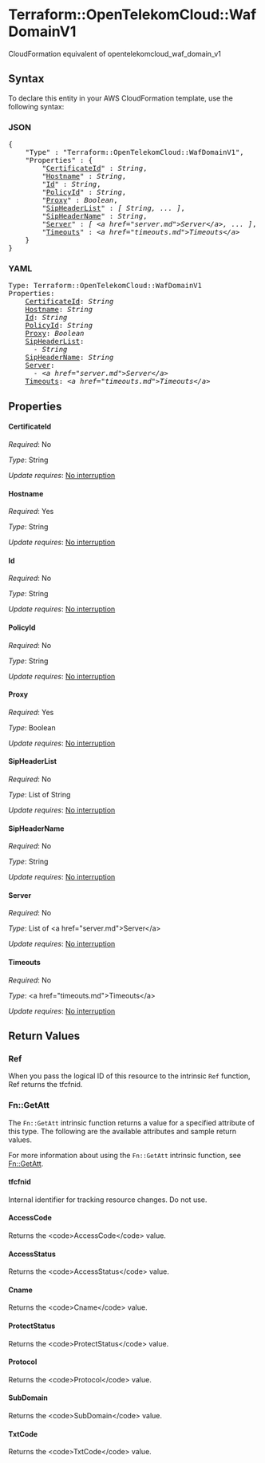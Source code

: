 # Terraform::OpenTelekomCloud::WafDomainV1

CloudFormation equivalent of opentelekomcloud_waf_domain_v1

## Syntax

To declare this entity in your AWS CloudFormation template, use the following syntax:

### JSON

<pre>
{
    "Type" : "Terraform::OpenTelekomCloud::WafDomainV1",
    "Properties" : {
        "<a href="#certificateid" title="CertificateId">CertificateId</a>" : <i>String</i>,
        "<a href="#hostname" title="Hostname">Hostname</a>" : <i>String</i>,
        "<a href="#id" title="Id">Id</a>" : <i>String</i>,
        "<a href="#policyid" title="PolicyId">PolicyId</a>" : <i>String</i>,
        "<a href="#proxy" title="Proxy">Proxy</a>" : <i>Boolean</i>,
        "<a href="#sipheaderlist" title="SipHeaderList">SipHeaderList</a>" : <i>[ String, ... ]</i>,
        "<a href="#sipheadername" title="SipHeaderName">SipHeaderName</a>" : <i>String</i>,
        "<a href="#server" title="Server">Server</a>" : <i>[ &lt;a href=&#34;server.md&#34;&gt;Server&lt;/a&gt;, ... ]</i>,
        "<a href="#timeouts" title="Timeouts">Timeouts</a>" : <i>&lt;a href=&#34;timeouts.md&#34;&gt;Timeouts&lt;/a&gt;</i>
    }
}
</pre>

### YAML

<pre>
Type: Terraform::OpenTelekomCloud::WafDomainV1
Properties:
    <a href="#certificateid" title="CertificateId">CertificateId</a>: <i>String</i>
    <a href="#hostname" title="Hostname">Hostname</a>: <i>String</i>
    <a href="#id" title="Id">Id</a>: <i>String</i>
    <a href="#policyid" title="PolicyId">PolicyId</a>: <i>String</i>
    <a href="#proxy" title="Proxy">Proxy</a>: <i>Boolean</i>
    <a href="#sipheaderlist" title="SipHeaderList">SipHeaderList</a>: <i>
      - String</i>
    <a href="#sipheadername" title="SipHeaderName">SipHeaderName</a>: <i>String</i>
    <a href="#server" title="Server">Server</a>: <i>
      - &lt;a href=&#34;server.md&#34;&gt;Server&lt;/a&gt;</i>
    <a href="#timeouts" title="Timeouts">Timeouts</a>: <i>&lt;a href=&#34;timeouts.md&#34;&gt;Timeouts&lt;/a&gt;</i>
</pre>

## Properties

#### CertificateId

_Required_: No

_Type_: String

_Update requires_: [No interruption](https://docs.aws.amazon.com/AWSCloudFormation/latest/UserGuide/using-cfn-updating-stacks-update-behaviors.html#update-no-interrupt)

#### Hostname

_Required_: Yes

_Type_: String

_Update requires_: [No interruption](https://docs.aws.amazon.com/AWSCloudFormation/latest/UserGuide/using-cfn-updating-stacks-update-behaviors.html#update-no-interrupt)

#### Id

_Required_: No

_Type_: String

_Update requires_: [No interruption](https://docs.aws.amazon.com/AWSCloudFormation/latest/UserGuide/using-cfn-updating-stacks-update-behaviors.html#update-no-interrupt)

#### PolicyId

_Required_: No

_Type_: String

_Update requires_: [No interruption](https://docs.aws.amazon.com/AWSCloudFormation/latest/UserGuide/using-cfn-updating-stacks-update-behaviors.html#update-no-interrupt)

#### Proxy

_Required_: Yes

_Type_: Boolean

_Update requires_: [No interruption](https://docs.aws.amazon.com/AWSCloudFormation/latest/UserGuide/using-cfn-updating-stacks-update-behaviors.html#update-no-interrupt)

#### SipHeaderList

_Required_: No

_Type_: List of String

_Update requires_: [No interruption](https://docs.aws.amazon.com/AWSCloudFormation/latest/UserGuide/using-cfn-updating-stacks-update-behaviors.html#update-no-interrupt)

#### SipHeaderName

_Required_: No

_Type_: String

_Update requires_: [No interruption](https://docs.aws.amazon.com/AWSCloudFormation/latest/UserGuide/using-cfn-updating-stacks-update-behaviors.html#update-no-interrupt)

#### Server

_Required_: No

_Type_: List of &lt;a href=&#34;server.md&#34;&gt;Server&lt;/a&gt;

_Update requires_: [No interruption](https://docs.aws.amazon.com/AWSCloudFormation/latest/UserGuide/using-cfn-updating-stacks-update-behaviors.html#update-no-interrupt)

#### Timeouts

_Required_: No

_Type_: &lt;a href=&#34;timeouts.md&#34;&gt;Timeouts&lt;/a&gt;

_Update requires_: [No interruption](https://docs.aws.amazon.com/AWSCloudFormation/latest/UserGuide/using-cfn-updating-stacks-update-behaviors.html#update-no-interrupt)

## Return Values

### Ref

When you pass the logical ID of this resource to the intrinsic `Ref` function, Ref returns the tfcfnid.

### Fn::GetAtt

The `Fn::GetAtt` intrinsic function returns a value for a specified attribute of this type. The following are the available attributes and sample return values.

For more information about using the `Fn::GetAtt` intrinsic function, see [Fn::GetAtt](https://docs.aws.amazon.com/AWSCloudFormation/latest/UserGuide/intrinsic-function-reference-getatt.html).

#### tfcfnid

Internal identifier for tracking resource changes. Do not use.

#### AccessCode

Returns the &lt;code&gt;AccessCode&lt;/code&gt; value.

#### AccessStatus

Returns the &lt;code&gt;AccessStatus&lt;/code&gt; value.

#### Cname

Returns the &lt;code&gt;Cname&lt;/code&gt; value.

#### ProtectStatus

Returns the &lt;code&gt;ProtectStatus&lt;/code&gt; value.

#### Protocol

Returns the &lt;code&gt;Protocol&lt;/code&gt; value.

#### SubDomain

Returns the &lt;code&gt;SubDomain&lt;/code&gt; value.

#### TxtCode

Returns the &lt;code&gt;TxtCode&lt;/code&gt; value.

